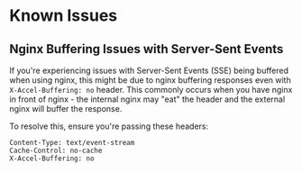 # Known Issues

## Nginx Buffering Issues with Server-Sent Events

If you're experiencing issues with Server-Sent Events (SSE) being buffered when using nginx, this might be due to nginx buffering responses even with `X-Accel-Buffering: no` header. This commonly occurs when you have nginx in front of nginx - the internal nginx may "eat" the header and the external nginx will buffer the response.

To resolve this, ensure you're passing these headers:
```
Content-Type: text/event-stream
Cache-Control: no-cache
X-Accel-Buffering: no
```
